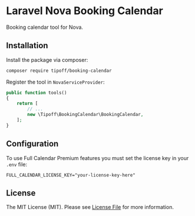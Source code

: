 # Laravel Nova Booking Calendar
Booking calendar tool for Nova.

## Installation

Install the package via composer:

```bash
composer require tipoff/booking-calendar
```

Register the tool in `NovaServiceProvider`:
```php
public function tools()
{
    return [
        // ...
        new \Tipoff\BookingCalendar\BookingCalendar,
    ];
}
```

## Configuration

To use Full Calendar Premium features you must set the license key in your `.env` file:

```dotenv
FULL_CALENDAR_LICENSE_KEY="your-license-key-here"
```

## License

The MIT License (MIT). Please see [License File](LICENSE.md) for more information.
